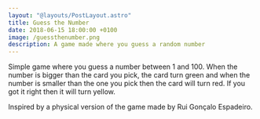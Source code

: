 ```yaml
---
layout: "@layouts/PostLayout.astro"
title: Guess the Number
date: 2018-06-15 18:00:00 +0100
image: /guessthenumber.png
description: A game made where you guess a random number
---
```


<!--
---
header:
  image: /assets/images/guessthenumber.png
  teaser: /assets/images/guessthenumber.png
sidebar:
  - title: "Game Page"
    text: "[Guess the Number](https://edswordsmith.github.io/GuessTheNumber/)"
  - title: "Source Code"
    text: "[Github Repo](https://github.com/EdSwordsmith/GuessTheNumber)"
---
-->
Simple game where you guess a number between 1 and 100. When the number is bigger than the card you pick, the card turn green and when the number is smaller than the one you pick then the card will turn red. If you got it right then it will turn yellow.

Inspired by a physical version of the game made by Rui Gonçalo Espadeiro.